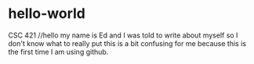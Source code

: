 # hello-world
CSC 421
//hello my name is Ed and I was told to write about myself so I don't know what to really put this is a bit confusing for me because this is the first time I am using github.
